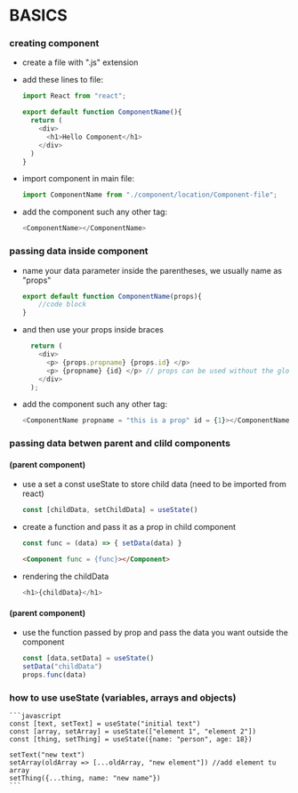 # BASICS

 ### creating component
- create a file with ".js" extension
- add these lines to file:
	```javascript
	import React from "react";

	export default function ComponentName(){
	  return (
	    <div>
	      <h1>Hello Component</h1>
	    </div>
 	  )
	}
	```

- import component in main file:
	```javascript 
	import ComponentName from "./component/location/Component-file";
	```

- add the component such any other tag:
	```javascript 
	<ComponentName></ComponentName>
	```

### passing data inside component
- name your data parameter inside the parentheses, we usually name as "props"
	```javascript
	export default function ComponentName(props){
		//code block
	}
	```
- and then use your props inside braces
	```javascript
	  return (
	    <div>
	      <p> {props.propname} {props.id} </p>
		  <p> {propname} {id} </p> // props can be used without the global parameter props
	    </div>
 	  );
	```

- add the component such any other tag:
	```javascript
	<ComponentName propname = "this is a prop" id = {1}></ComponentName>
	```

### passing data betwen parent and clild components
#### (parent component)
- use a set a const useState to store child data (need to be imported from react)
	```javascript 
	const [childData, setChildData] = useState()
	```
- create a function and pass it as a prop in child component
	```javascript 
	const func = (data) => { setData(data) }
	``` 
	```html
	<Component func = {func}></Component>
	```
- rendering the childData
	```javascript 
	<h1>{childData}</h1>
	``` 

#### (parent component)
- use the function passed by prop and pass the data you want outside the component
	```javascript
	const [data,setData] = useState()
    setData("childData")
    props.func(data)
	``` 
	
### how to use useState (variables, arrays and objects)
	```javascript 
	const [text, setText] = useState("initial text")
	const [array, setArray] = useState(["element 1", "element 2"])
	const [thing, setThing] = useState({name: "person", age: 18})

	setText("new text")
	setArray(oldArray => [...oldArray, "new element"]) //add element tu array
	setThing({...thing, name: "new name"})
	```
